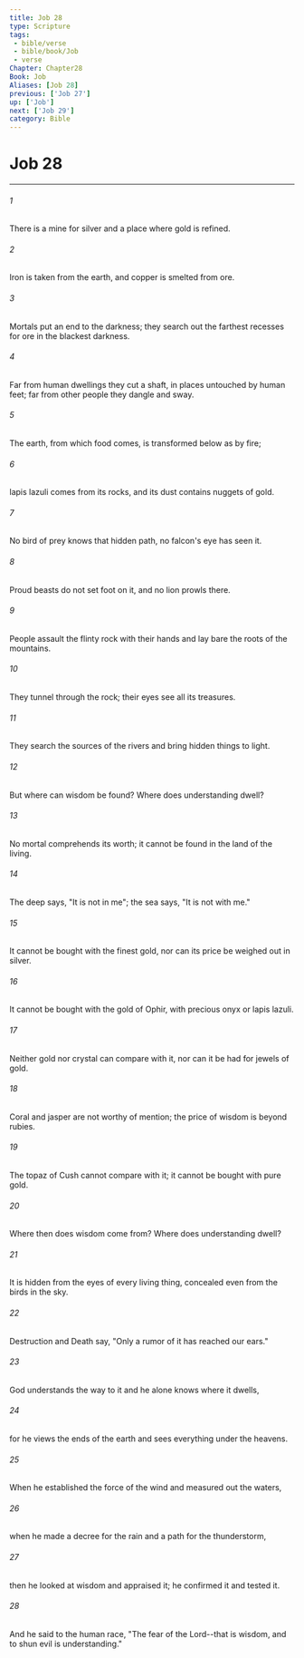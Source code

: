 ```yaml
---
title: Job 28
type: Scripture
tags:
 - bible/verse
 - bible/book/Job
 - verse
Chapter: Chapter28
Book: Job
Aliases: [Job 28]
previous: ['Job 27']
up: ['Job']
next: ['Job 29']
category: Bible
---
```

# Job 28

***


###### 1 
There is a mine for silver and a place where gold is refined. 

###### 2 
Iron is taken from the earth, and copper is smelted from ore. 

###### 3 
Mortals put an end to the darkness; they search out the farthest recesses for ore in the blackest darkness. 

###### 4 
Far from human dwellings they cut a shaft, in places untouched by human feet; far from other people they dangle and sway. 

###### 5 
The earth, from which food comes, is transformed below as by fire; 

###### 6 
lapis lazuli comes from its rocks, and its dust contains nuggets of gold. 

###### 7 
No bird of prey knows that hidden path, no falcon's eye has seen it. 

###### 8 
Proud beasts do not set foot on it, and no lion prowls there. 

###### 9 
People assault the flinty rock with their hands and lay bare the roots of the mountains. 

###### 10 
They tunnel through the rock; their eyes see all its treasures. 

###### 11 
They search the sources of the rivers and bring hidden things to light. 

###### 12 
But where can wisdom be found? Where does understanding dwell? 

###### 13 
No mortal comprehends its worth; it cannot be found in the land of the living. 

###### 14 
The deep says, "It is not in me"; the sea says, "It is not with me." 

###### 15 
It cannot be bought with the finest gold, nor can its price be weighed out in silver. 

###### 16 
It cannot be bought with the gold of Ophir, with precious onyx or lapis lazuli. 

###### 17 
Neither gold nor crystal can compare with it, nor can it be had for jewels of gold. 

###### 18 
Coral and jasper are not worthy of mention; the price of wisdom is beyond rubies. 

###### 19 
The topaz of Cush cannot compare with it; it cannot be bought with pure gold. 

###### 20 
Where then does wisdom come from? Where does understanding dwell? 

###### 21 
It is hidden from the eyes of every living thing, concealed even from the birds in the sky. 

###### 22 
Destruction and Death say, "Only a rumor of it has reached our ears." 

###### 23 
God understands the way to it and he alone knows where it dwells, 

###### 24 
for he views the ends of the earth and sees everything under the heavens. 

###### 25 
When he established the force of the wind and measured out the waters, 

###### 26 
when he made a decree for the rain and a path for the thunderstorm, 

###### 27 
then he looked at wisdom and appraised it; he confirmed it and tested it. 

###### 28 
And he said to the human race, "The fear of the Lord--that is wisdom, and to shun evil is understanding." 
